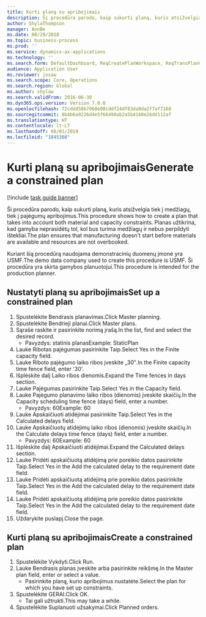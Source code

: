 ```yaml
---
title: Kurti planą su apribojimais
description: Ši procedūra parodo, kaip sukurti planą, kuris atsižvelgia tiek į medžiagų, tiek į pajėgumų apribojimus.
author: ShylaThompson
manager: AnnBe
ms.date: 08/29/2018
ms.topic: business-process
ms.prod: ''
ms.service: dynamics-ax-applications
ms.technology: ''
ms.search.form: DefaultDashboard, ReqCreatePlanWorkspace, ReqTransPlanCard, ReqPlanSched
audience: Application User
ms.reviewer: josaw
ms.search.scope: Core, Operations
ms.search.region: Global
ms.author: shylaw
ms.search.validFrom: 2016-06-30
ms.dyn365.ops.version: Version 7.0.0
ms.openlocfilehash: 72cddd58b7068e08cddf24df83da8da2f7af7168
ms.sourcegitcommit: 8b4b6a9226d4e5f66498ab2a5b4160e26dd112af
ms.translationtype: HT
ms.contentlocale: lt-LT
ms.lasthandoff: 08/01/2019
ms.locfileid: "1845308"
---
```

# <a name="generate-a-constrained-plan"></a><span data-ttu-id="e2342-103">Kurti planą su apribojimais</span><span class="sxs-lookup"><span data-stu-id="e2342-103">Generate a constrained plan</span></span>

[!include [task guide banner](../../includes/task-guide-banner.md)]

<span data-ttu-id="e2342-104">Ši procedūra parodo, kaip sukurti planą, kuris atsižvelgia tiek į medžiagų, tiek į pajėgumų apribojimus.</span><span class="sxs-lookup"><span data-stu-id="e2342-104">This procedure shows how to create a plan that takes into account both material and capacity constraints.</span></span> <span data-ttu-id="e2342-105">Planas užtikrina, kad gamyba neprasidėtų tol, kol bus turima medžiagų ir nebus perpildyti ištekliai.</span><span class="sxs-lookup"><span data-stu-id="e2342-105">The plan ensures that manufacturing doesn't start before materials are available and resources are not overbooked.</span></span> 

<span data-ttu-id="e2342-106">Kuriant šią procedūrą naudojama demonstracinių duomenų įmonė yra USMF.</span><span class="sxs-lookup"><span data-stu-id="e2342-106">The demo data company used to create this procedure is USMF.</span></span> <span data-ttu-id="e2342-107">Ši procedūra yra skirta gamybos planuotojui.</span><span class="sxs-lookup"><span data-stu-id="e2342-107">This procedure is intended for the production planner.</span></span>


## <a name="set-up-a-constrained-plan"></a><span data-ttu-id="e2342-108">Nustatyti planą su apribojimais</span><span class="sxs-lookup"><span data-stu-id="e2342-108">Set up a constrained plan</span></span>
1. <span data-ttu-id="e2342-109">Spustelėkite Bendrasis planavimas.</span><span class="sxs-lookup"><span data-stu-id="e2342-109">Click Master planning.</span></span>
2. <span data-ttu-id="e2342-110">Spustelėkite Bendrieji planai.</span><span class="sxs-lookup"><span data-stu-id="e2342-110">Click Master plans.</span></span>
3. <span data-ttu-id="e2342-111">Sąraše raskite ir pasirinkite norimą įrašą.</span><span class="sxs-lookup"><span data-stu-id="e2342-111">In the list, find and select the desired record.</span></span>
    * <span data-ttu-id="e2342-112">Pavyzdys: statinis planas</span><span class="sxs-lookup"><span data-stu-id="e2342-112">Example: StaticPlan</span></span>  
4. <span data-ttu-id="e2342-113">Lauke Ribotas pajėgumas pasirinkite Taip.</span><span class="sxs-lookup"><span data-stu-id="e2342-113">Select Yes in the Finite capacity field.</span></span>
5. <span data-ttu-id="e2342-114">Lauke Riboto pajėgumo laiko ribos įveskite „30‟.</span><span class="sxs-lookup"><span data-stu-id="e2342-114">In the Finite capacity time fence field, enter '30'.</span></span>
6. <span data-ttu-id="e2342-115">Išplėskite dalį Laiko ribos dienomis.</span><span class="sxs-lookup"><span data-stu-id="e2342-115">Expand the Time fences in days section.</span></span>
7. <span data-ttu-id="e2342-116">Lauke Pajėgumas pasirinkite Taip.</span><span class="sxs-lookup"><span data-stu-id="e2342-116">Select Yes in the Capacity field.</span></span>
8. <span data-ttu-id="e2342-117">Lauke Pajėgumo planavimo laiko ribos (dienomis) įveskite skaičių.</span><span class="sxs-lookup"><span data-stu-id="e2342-117">In the Capacity scheduling time fence (days) field, enter a number.</span></span>
    * <span data-ttu-id="e2342-118">Pavyzdys: 60</span><span class="sxs-lookup"><span data-stu-id="e2342-118">Example: 60</span></span>  
9. <span data-ttu-id="e2342-119">Lauke Apskaičiuoti atidėjimai pasirinkite Taip.</span><span class="sxs-lookup"><span data-stu-id="e2342-119">Select Yes in the Calculated delays field.</span></span>
10. <span data-ttu-id="e2342-120">Lauke Apskaičiuotų atidėjimų laiko ribos (dienomis) įveskite skaičių.</span><span class="sxs-lookup"><span data-stu-id="e2342-120">In the Calculate delays time fence (days) field, enter a number.</span></span>
    * <span data-ttu-id="e2342-121">Pavyzdys: 60</span><span class="sxs-lookup"><span data-stu-id="e2342-121">Example: 60</span></span>  
11. <span data-ttu-id="e2342-122">Išplėskite dalį Apskaičiuoti atidėjimai.</span><span class="sxs-lookup"><span data-stu-id="e2342-122">Expand the Calculated delays section.</span></span>
12. <span data-ttu-id="e2342-123">Lauke Pridėti apskaičiuotą atidėjimą prie poreikio datos pasirinkite Taip.</span><span class="sxs-lookup"><span data-stu-id="e2342-123">Select Yes in the Add the calculated delay to the requirement date field.</span></span>
13. <span data-ttu-id="e2342-124">Lauke Pridėti apskaičiuotą atidėjimą prie poreikio datos pasirinkite Taip.</span><span class="sxs-lookup"><span data-stu-id="e2342-124">Select Yes in the Add the calculated delay to the requirement date field.</span></span>
14. <span data-ttu-id="e2342-125">Lauke Pridėti apskaičiuotą atidėjimą prie poreikio datos pasirinkite Taip.</span><span class="sxs-lookup"><span data-stu-id="e2342-125">Select Yes in the Add the calculated delay to the requirement date field.</span></span>
15. <span data-ttu-id="e2342-126">Uždarykite puslapį.</span><span class="sxs-lookup"><span data-stu-id="e2342-126">Close the page.</span></span>

## <a name="create-a-constrained-plan"></a><span data-ttu-id="e2342-127">Kurti planą su apribojimais</span><span class="sxs-lookup"><span data-stu-id="e2342-127">Create a constrained plan</span></span>
1. <span data-ttu-id="e2342-128">Spustelėkite Vykdyti.</span><span class="sxs-lookup"><span data-stu-id="e2342-128">Click Run.</span></span>
2. <span data-ttu-id="e2342-129">Lauke Bendrasis planas įveskite arba pasirinkite reikšmę.</span><span class="sxs-lookup"><span data-stu-id="e2342-129">In the Master plan field, enter or select a value.</span></span>
    * <span data-ttu-id="e2342-130">Pasirinkite planą, kurio apribojimus nustatėte.</span><span class="sxs-lookup"><span data-stu-id="e2342-130">Select the plan for which you have set up constraints.</span></span>  
3. <span data-ttu-id="e2342-131">Spustelėkite GERAI.</span><span class="sxs-lookup"><span data-stu-id="e2342-131">Click OK.</span></span>
    * <span data-ttu-id="e2342-132">Tai gali užtrukti.</span><span class="sxs-lookup"><span data-stu-id="e2342-132">This may take a while.</span></span>  
4. <span data-ttu-id="e2342-133">Spustelėkite Suplanuoti užsakymai.</span><span class="sxs-lookup"><span data-stu-id="e2342-133">Click Planned orders.</span></span>

